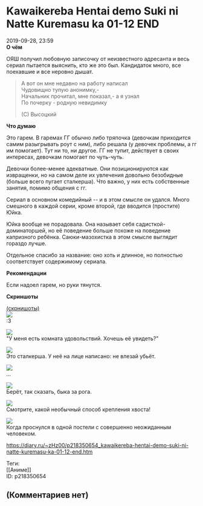 Kawaikereba Hentai demo Suki ni Natte Kuremasu ka 01-12 END
===========================================================

  
2019-09-28, 23:59  
  **О чём**    
   
 ОЯШ получил любовную записочку от неизвестного адресанта и весь сериал пытается выяснить, кто же это был. Кандидаток много, все поехавшие и все неровно дышат.   
   
 
>  А вот он мне недавно на работу написал   
>  Чудовищно тупую анонимку,-   
>  Начальник прочитал, мне показал,- а я узнал   
>  По почерку - родную невидимку   
>    
>  (C) Высоцкий 

   
   
  **Что думаю**    
   
 Это гарем. В гаремах ГГ обычно либо тряпочка (девочкам приходится самим разыгрывать роут с ним), либо решала (у девочек проблемы, а гг им помогает). Тут ни то, ни другое. ГГ не тупит, действует в своих интересах, девочкам помогает по чуть-чуть.   
   
 Девочки более-менее адекватные. Они позиционируются как извращенки, но на самом деле их увлечения довольно безобидные (больше всего пугает сталкерша). Что важно, у них есть собственные занятия, помимо общения с гг.   
   
 Сериал в основном комедийный -- и в этом смысле он удался. Много смешного в каждой серии, кроме второй, где вводится (простите) Юйка.   
   
 Юйка вообще не порадовала. Она называет себя садисткой-доминаторшей, но её поведение больше похоже на поведение капризного ребёнка. Саюки-мазохистка в этом смысле выглядит гораздо лучше.   
   
 Отдельное спасибо за название: оно хоть и длинное, но полностью соответствует содержимому сериала.   
   
  **Рекомендации**    
   
 Если надоел гарем, но руки тянутся.   
   
  **Скриншоты**    
   
  [(скрнишоты)](https://zHz00.diary.ru/p218350654.htm?index=1#linkmore218350654m1)       
  [![](https://i.imgur.com/Ai2YBeOl.png)](https://i.imgur.com/Ai2YBeO.png)    
 :3   
   
  [![](https://i.imgur.com/8kIwH9Wl.png)](https://i.imgur.com/8kIwH9W.png)    
 "У меня есть комната удовольствий. Хочешь её увидеть?"   
   
  [![](https://i.imgur.com/iuJwvdDl.png)](https://i.imgur.com/iuJwvdD.png)    
 Это сталкерша. У неё на лице написано: не влезай убьёт.   
   
  [![](https://i.imgur.com/tETfCcPl.png)](https://i.imgur.com/tETfCcP.png)    
 ...   
   
  [![](https://i.imgur.com/FIPM2B1l.png)](https://i.imgur.com/FIPM2B1.png)    
 Берёт, так сказать, быка за рога.   
   
  [![](https://i.imgur.com/plA5cHfl.png)](https://i.imgur.com/plA5cHf.png)    
 Смотрите, какой необычный способ крепления хвоста!   
   
  [![](https://i.imgur.com/8TlQO2ul.png)](https://i.imgur.com/8TlQO2u.png)    
 Когда проснулся в одной постели с совершенно неожиданным человеком.      
  
<https://diary.ru/~zHz00/p218350654_kawaikereba-hentai-demo-suki-ni-natte-kuremasu-ka-01-12-end.htm>  
  
Теги:  
[[Аниме]]  
ID: p218350654  


(Комментариев нет)
------------------